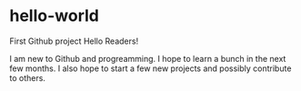 # hello-world
First Github project
 Hello Readers!
 
 I am new to Github and progreamming. I hope to learn a bunch in the next few months. I also hope to start a few new projects and possibly contribute to others.
